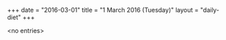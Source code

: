 +++
date = "2016-03-01"
title = "1 March 2016 (Tuesday)"
layout = "daily-diet"
+++

<p>&lt;no entries&gt;</p>